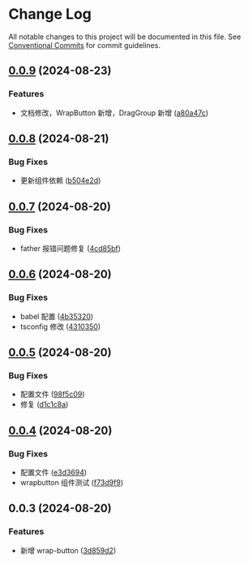 # Change Log

All notable changes to this project will be documented in this file.
See [Conventional Commits](https://conventionalcommits.org) for commit guidelines.

## [0.0.9](https://github.com/hzl-stack/Zil-Design/compare/@zil-design/wrap-antd@0.0.8...@zil-design/wrap-antd@0.0.9) (2024-08-23)

### Features

- 文档修改，WrapButton 新增，DragGroup 新增 ([a80a47c](https://github.com/hzl-stack/Zil-Design/commit/a80a47c599b9d59ee28b56b83092eec032b2c2cd))

## [0.0.8](https://github.com/hzl-stack/Zil-Design/compare/@zil-design/wrap-antd@0.0.7...@zil-design/wrap-antd@0.0.8) (2024-08-21)

### Bug Fixes

- 更新组件依赖 ([b504e2d](https://github.com/hzl-stack/Zil-Design/commit/b504e2da123933e5d389ff837d1d1cba2a6a54f1))

## [0.0.7](https://github.com/hzl-stack/Zil-Design/compare/@zil-design/wrap-antd@0.0.6...@zil-design/wrap-antd@0.0.7) (2024-08-20)

### Bug Fixes

- father 报错问题修复 ([4cd85bf](https://github.com/hzl-stack/Zil-Design/commit/4cd85bf5abf0a42f5420f05d7194aa864d2d723f))

## [0.0.6](https://github.com/hzl-stack/Zil-Design/compare/@zil-design/wrap-antd@0.0.5...@zil-design/wrap-antd@0.0.6) (2024-08-20)

### Bug Fixes

- babel 配置 ([4b35320](https://github.com/hzl-stack/Zil-Design/commit/4b35320d8e8d96586cdc5e2972fea6fa66b79066))
- tsconfig 修改 ([4310350](https://github.com/hzl-stack/Zil-Design/commit/43103501f472e10170ee6f9f9f5385a9d92849bd))

## [0.0.5](https://github.com/hzl-stack/Zil-Design/compare/@zil-design/wrap-antd@0.0.4...@zil-design/wrap-antd@0.0.5) (2024-08-20)

### Bug Fixes

- 配置文件 ([98f5c09](https://github.com/hzl-stack/Zil-Design/commit/98f5c090e100478a5def4ead8458cb29a1cf905c))
- 修复 ([d1c1c8a](https://github.com/hzl-stack/Zil-Design/commit/d1c1c8a16d27d944decf02bd7310341032c33712))

## [0.0.4](https://github.com/hzl-stack/Zil-Design/compare/@zil-design/wrap-antd@0.0.3...@zil-design/wrap-antd@0.0.4) (2024-08-20)

### Bug Fixes

- 配置文件 ([e3d3694](https://github.com/hzl-stack/Zil-Design/commit/e3d3694777983b2fd0b82db0c6cca395c21a7b53))
- wrapbutton 组件测试 ([f73d9f9](https://github.com/hzl-stack/Zil-Design/commit/f73d9f95d26c4a6b9469a54319a29f59d89e40f4))

## 0.0.3 (2024-08-20)

### Features

- 新增 wrap-button ([3d859d2](https://github.com/hzl-stack/Zil-Design/commit/3d859d2fbf63c30e13ecf179ac7beacfcc0f3b61))
